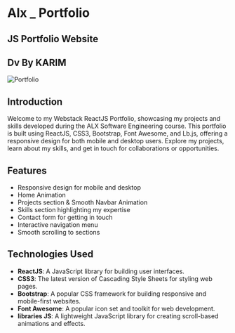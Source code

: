 # Alx _ Portfolio 
## JS Portfolio Website

## Dv By KARIM 

![Portfolio](Portfolio.png)

## Introduction

Welcome to my Webstack ReactJS Portfolio, showcasing my projects and skills developed during the ALX Software Engineering course. This portfolio is built using ReactJS, CSS3, Bootstrap, Font Awesome, and Lb.js, offering a responsive design for both mobile and desktop users. Explore my projects, learn about my skills, and get in touch for collaborations or opportunities.

## Features

- Responsive design for mobile and desktop
- Home Animation 
- Projects section & Smooth Navbar Animation
- Skills section highlighting my expertise
- Contact form for getting in touch
- Interactive navigation menu
- Smooth scrolling to sections

## Technologies Used

- **ReactJS**: A JavaScript library for building user interfaces.
- **CSS3**: The latest version of Cascading Style Sheets for styling web pages.
- **Bootstrap**: A popular CSS framework for building responsive and mobile-first websites.
- **Font Awesome**: A popular icon set and toolkit for web development.
- **libraries JS**: A lightweight JavaScript library for creating scroll-based animations and effects.



